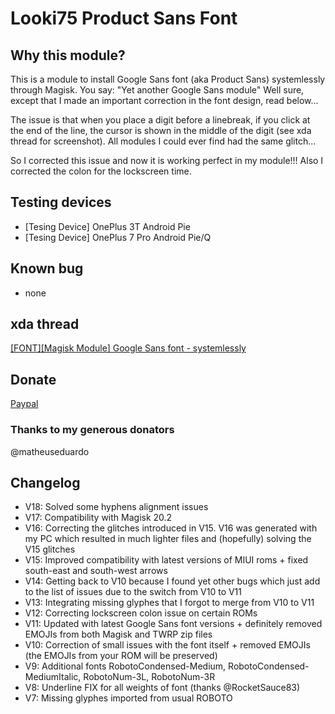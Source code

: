 # Looki75 Product Sans Font

## Why this module? ##
This is a module to install Google Sans font (aka Product Sans) systemlessly through Magisk.
You say: "Yet another Google Sans module"
Well sure, except that I made an important correction in the font design, read below...

The issue is that when you place a digit before a linebreak, if you click at the end of the line, the cursor is shown in the middle of the digit (see xda thread for screenshot).
All modules I could ever find had the same glitch...

So I corrected this issue and now it is working perfect in my module!!!
Also I corrected the colon for the lockscreen time.

## Testing devices ##
* [Tesing Device] OnePlus 3T Android Pie
* [Tesing Device] OnePlus 7 Pro Android Pie/Q

## Known bug ##
* none

## xda thread ##
<a href="https://forum.xda-developers.com/apps/magisk/font-google-sans-font-systemlessly-t3841067">[FONT][Magisk Module] Google Sans font - systemlessly</a>

## Donate ##
<a href="paypal.me/bulotchka">Paypal</a>

### Thanks to my generous donators ###
@matheuseduardo

## Changelog ##
* V18: Solved some hyphens alignment issues
* V17: Compatibility with Magisk 20.2
* V16: Correcting the glitches introduced in V15. V16 was generated with my PC which resulted in much lighter files and (hopefully) solving the V15 glitches
* V15: Improved compatibility with latest versions of MIUI roms + fixed south-east and south-west arrows
* V14: Getting back to V10 because I found yet other bugs which just add to the list of issues due to the switch from V10 to V11
* V13: Integrating missing glyphes that I forgot to merge from V10 to V11
* V12: Correcting lockscreen colon issue on certain ROMs
* V11: Updated with latest Google Sans font versions + definitely removed EMOJIs from both Magisk and TWRP zip files
* V10: Correction of small issues with the font itself + removed EMOJIs (the EMOJIs from your ROM will be preserved)
* V9: Additional fonts RobotoCondensed-Medium, RobotoCondensed-MediumItalic, RobotoNum-3L, RobotoNum-3R
* V8: Underline FIX for all weights of font (thanks @RocketSauce83) 
* V7: Missing glyphes imported from usual ROBOTO

